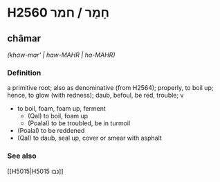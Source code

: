 # H2560 חָמַר / חמר

## châmar

_(khaw-mar' | haw-MAHR | ha-MAHR)_

### Definition

a primitive root; also as denominative (from H2564); properly, to boil up; hence, to glow (with redness); daub, befoul, be red, trouble; v

- to boil, foam, foam up, ferment
  - (Qal) to boil, foam up
  - (Poalal) to be troubled, be in turmoil
- (Poalal) to be reddened
- (Qal) to daub, seal up, cover or smear with asphalt

### See also

[[H5015|H5015 נבו]]
